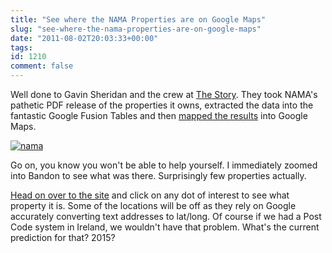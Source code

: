 ```yaml
---
title: "See where the NAMA Properties are on Google Maps"
slug: "see-where-the-nama-properties-are-on-google-maps"
date: "2011-08-02T20:03:33+00:00"
tags:
id: 1210
comment: false
---
```


Well done to Gavin Sheridan and the crew at [The Story](http://thestory.ie/). They took NAMA's pathetic PDF release of the properties it owns, extracted the data into the fantastic Google Fusion Tables and then [mapped the results](http://thestory.ie/2011/07/30/nama-enforcement-properties-mapped) into Google Maps.

[![](https://d1tidq54inel9p.cloudfront.net/wp-content/uploads/2011/08/nama.png "nama")](https://d1tidq54inel9p.cloudfront.net/wp-content/uploads/2011/08/nama.png)

Go on, you know you won't be able to help yourself. I immediately zoomed into Bandon to see what was there. Surprisingly few properties actually.

[Head on over to the site](http://thestory.ie/2011/07/30/nama-enforcement-properties-mapped/) and click on any dot of interest to see what property it is. Some of the locations will be off as they rely on Google accurately converting text addresses to lat/long. Of course if we had a Post Code system in Ireland, we wouldn't have that problem. What's the current prediction for that? 2015?

&nbsp;
